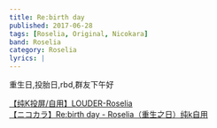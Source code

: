 ```yaml
---
title: Re:birth day
published: 2017-06-28
tags: [Roselia, Original, Nicokara]
band: Roselia
category: Roselia
lyrics: |
---
```

重生日,投胎日,rbd,群友下午好

<summary>
    <a href="https://www.bilibili.com/video/BV1ePDvYREFX/">
        【纯K投屏/自用】LOUDER-Roselia
    </a>
</summary>
<summary>
    <a href="https://www.bilibili.com/video/BV1NBoxYAEUp/">
        【ニコカラ】Re:birth day - Roselia（重生之日）纯k自用
    </a>
</summary>
